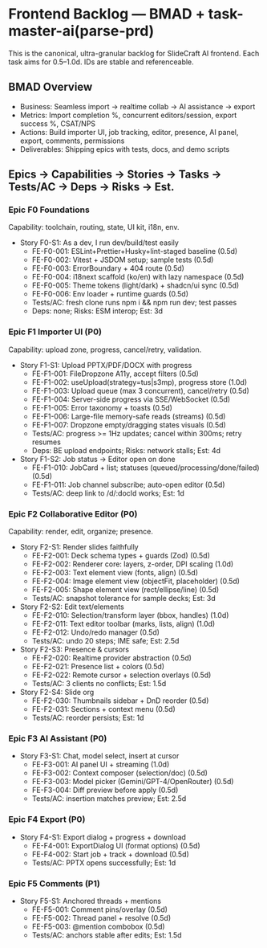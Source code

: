# Frontend Backlog — BMAD + task-master-ai(parse-prd)

This is the canonical, ultra-granular backlog for SlideCraft AI frontend. Each task aims for 0.5–1.0d. IDs are stable and referenceable.

## BMAD Overview
- Business: Seamless import → realtime collab → AI assistance → export
- Metrics: Import completion %, concurrent editors/session, export success %, CSAT/NPS
- Actions: Build importer UI, job tracking, editor, presence, AI panel, export, comments, permissions
- Deliverables: Shipping epics with tests, docs, and demo scripts

## Epics → Capabilities → Stories → Tasks → Tests/AC → Deps → Risks → Est.

### Epic F0 Foundations
Capability: toolchain, routing, state, UI kit, i18n, env.
- Story F0-S1: As a dev, I run dev/build/test easily
  - FE-F0-001: ESLint+Prettier+Husky+lint-staged baseline (0.5d)
  - FE-F0-002: Vitest + JSDOM setup; sample tests (0.5d)
  - FE-F0-003: ErrorBoundary + 404 route (0.5d)
  - FE-F0-004: i18next scaffold (ko/en) with lazy namespace (0.5d)
  - FE-F0-005: Theme tokens (light/dark) + shadcn/ui sync (0.5d)
  - FE-F0-006: Env loader + runtime guards (0.5d)
  - Tests/AC: fresh clone runs npm i && npm run dev; test passes
  - Deps: none; Risks: ESM interop; Est: 3d

### Epic F1 Importer UI (P0)
Capability: upload zone, progress, cancel/retry, validation.
- Story F1-S1: Upload PPTX/PDF/DOCX with progress
  - FE-F1-001: FileDropzone A11y, accept filters (0.5d)
  - FE-F1-002: useUpload(strategy=tus|s3mp), progress store (1.0d)
  - FE-F1-003: Upload queue (max 3 concurrent), cancel/retry (0.5d)
  - FE-F1-004: Server-side progress via SSE/WebSocket (0.5d)
  - FE-F1-005: Error taxonomy + toasts (0.5d)
  - FE-F1-006: Large-file memory-safe reads (streams) (0.5d)
  - FE-F1-007: Dropzone empty/dragging states visuals (0.5d)
  - Tests/AC: progress >= 1Hz updates; cancel within 300ms; retry resumes
  - Deps: BE upload endpoints; Risks: network stalls; Est: 4d
- Story F1-S2: Job status → Editor open on done
  - FE-F1-010: JobCard + list; statuses (queued/processing/done/failed) (0.5d)
  - FE-F1-011: Job channel subscribe; auto-open editor (0.5d)
  - Tests/AC: deep link to /d/:docId works; Est: 1d

### Epic F2 Collaborative Editor (P0)
Capability: render, edit, organize; presence.
- Story F2-S1: Render slides faithfully
  - FE-F2-001: Deck schema types + guards (Zod) (0.5d)
  - FE-F2-002: Renderer core: layers, z-order, DPI scaling (1.0d)
  - FE-F2-003: Text element view (fonts, align) (0.5d)
  - FE-F2-004: Image element view (objectFit, placeholder) (0.5d)
  - FE-F2-005: Shape element view (rect/ellipse/line) (0.5d)
  - Tests/AC: snapshot tolerance for sample decks; Est: 3d
- Story F2-S2: Edit text/elements
  - FE-F2-010: Selection/transform layer (bbox, handles) (1.0d)
  - FE-F2-011: Text editor toolbar (marks, lists, align) (1.0d)
  - FE-F2-012: Undo/redo manager (0.5d)
  - Tests/AC: undo 20 steps; IME safe; Est: 2.5d
- Story F2-S3: Presence & cursors
  - FE-F2-020: Realtime provider abstraction (0.5d)
  - FE-F2-021: Presence list + colors (0.5d)
  - FE-F2-022: Remote cursor + selection overlays (0.5d)
  - Tests/AC: 3 clients no conflicts; Est: 1.5d
- Story F2-S4: Slide org
  - FE-F2-030: Thumbnails sidebar + DnD reorder (0.5d)
  - FE-F2-031: Sections + context menu (0.5d)
  - Tests/AC: reorder persists; Est: 1d

### Epic F3 AI Assistant (P0)
- Story F3-S1: Chat, model select, insert at cursor
  - FE-F3-001: AI panel UI + streaming (1.0d)
  - FE-F3-002: Context composer (selection/doc) (0.5d)
  - FE-F3-003: Model picker (Gemini/GPT-4/OpenRouter) (0.5d)
  - FE-F3-004: Diff preview before apply (0.5d)
  - Tests/AC: insertion matches preview; Est: 2.5d

### Epic F4 Export (P0)
- Story F4-S1: Export dialog + progress + download
  - FE-F4-001: ExportDialog UI (format options) (0.5d)
  - FE-F4-002: Start job + track + download (0.5d)
  - Tests/AC: PPTX opens successfully; Est: 1d

### Epic F5 Comments (P1)
- Story F5-S1: Anchored threads + mentions
  - FE-F5-001: Comment pins/overlay (0.5d)
  - FE-F5-002: Thread panel + resolve (0.5d)
  - FE-F5-003: @mention combobox (0.5d)
  - Tests/AC: anchors stable after edits; Est: 1.5d
